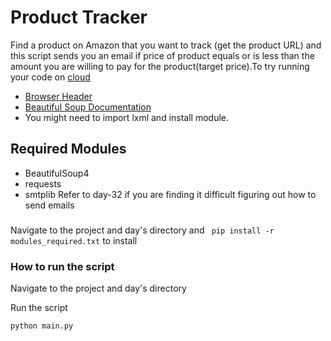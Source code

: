 # Product Tracker
Find a product on Amazon that you want to track (get the product URL) and this script sends you an email if price of product equals or is less than  the amount you are willing to pay for the product(target price).To try running your code on [cloud](file:///C:/Users/okone/Documents/GitHub/100-days-of-code-course/running_your_code_in_the_cloud)
- [Browser Header](http://myhttpheader.com/)
- [Beautiful Soup Documentation](https://www.crummy.com/software/BeautifulSoup/bs4/doc/)
-  You might  need to import lxml  and install  module.
## Required Modules
- BeautifulSoup4
- requests
- smtplib
Refer to day-32 if you are finding it difficult figuring out how to send emails
###
Navigate to the project and day's directory and ` pip install -r modules_required.txt` to install

   
### How to run the script
Navigate to the project and day's directory

Run the script

`python main.py`

